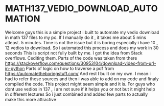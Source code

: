 # MATH137_VEDIO_DOWNLOAD_AUTOMATION
Welcome guys this is a simple project i built to automate my vedio download in math 137 files to my pc. If I manually do it , it takes me about 5 mins atleast. 5 minutes. Time is not the issue but it is boring especially i have 10 , 12 vedios to download. So i automated this process and does my work in 30 seconds
This is script not fully built by me. I got the idea from Stack overflows. Cediting them. Parts of the code was taken from there https://stackoverflow.com/questions/30953104/download-video-from-url-in-python
Parts of logic on how to traverse a pdf from https://automatetheboringstuff.com/
And rest I built on my own. I mean i had to refer these sources and then i was able to add on my code and finaly compiled the code.
This project might seem simple and it is. For guys who dont use vedios in 137 , i am not sure if it helps you or not but it might help in different lectures 
So i just combined and added few parts to actually make this more attractive


